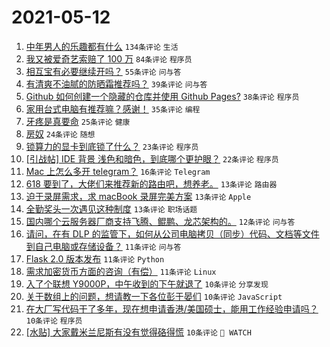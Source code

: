# 2021-05-12

1. [中年男人的乐趣都有什么](https://www.v2ex.com/t/776398) `134条评论` `生活`
1. [我又被爱奇艺索赔了 100 万](https://www.v2ex.com/t/776461) `84条评论` `程序员`
1. [相互宝有必要继续开吗？](https://www.v2ex.com/t/776375) `55条评论` `问与答`
1. [有清爽不油腻的防晒霜推荐吗？](https://www.v2ex.com/t/776445) `39条评论` `问与答`
1. [Github 如何创建一个隐藏的仓库并使用 Github Pages?](https://www.v2ex.com/t/776373) `38条评论` `程序员`
1. [家用台式电脑有推荐嘛？感谢！](https://www.v2ex.com/t/776369) `35条评论` `编程`
1. [牙疼是真要命](https://www.v2ex.com/t/776511) `25条评论` `健康`
1. [房奴](https://www.v2ex.com/t/776467) `24条评论` `随想`
1. [锁算力的显卡到底锁了什么？](https://www.v2ex.com/t/776478) `23条评论` `程序员`
1. [[引战帖] IDE 背景 浅色和暗色，到底哪个更护眼？](https://www.v2ex.com/t/776441) `22条评论` `程序员`
1. [Mac 上怎么多开 telegram？](https://www.v2ex.com/t/776440) `16条评论` `Telegram`
1. [618 要到了，大佬们来推荐新的路由吧，想养老。](https://www.v2ex.com/t/776518) `13条评论` `路由器`
1. [迫于录屏需求，求 macBook 录屏完美方案](https://www.v2ex.com/t/776477) `13条评论` `Apple`
1. [全勤奖头一次遇见这种制度](https://www.v2ex.com/t/776415) `13条评论` `职场话题`
1. [国内哪个云服务器厂商支持飞腾、鲲鹏、龙芯架构的。](https://www.v2ex.com/t/776447) `12条评论` `问与答`
1. [请问，在有 DLP 的监管下，如何从公司电脑拷贝（同步）代码、文档等文件到自己电脑或存储设备？](https://www.v2ex.com/t/776486) `11条评论` `问与答`
1. [Flask 2.0 版本发布](https://www.v2ex.com/t/776474) `11条评论` `Python`
1. [需求加密货币方面的咨询（有偿）](https://www.v2ex.com/t/776408) `11条评论` `Linux`
1. [入了个联想 Y9000P，中午收到的下午就退了](https://www.v2ex.com/t/776491) `10条评论` `分享发现`
1. [关于数组上的问题，想请教一下各位彭于晏们](https://www.v2ex.com/t/776463) `10条评论` `JavaScript`
1. [在大厂写代码干了多年，现在想申请香港/美国硕士，能用工作经验申请吗？](https://www.v2ex.com/t/776457) `10条评论` `程序员`
1. [[水贴] 大家戴米兰尼斯有没有觉得硌得慌](https://www.v2ex.com/t/776414) `10条评论` ` WATCH`
